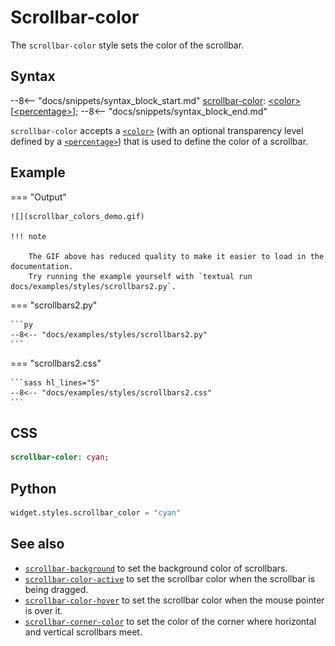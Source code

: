 # Scrollbar-color

The `scrollbar-color` style sets the color of the scrollbar.

## Syntax

--8<-- "docs/snippets/syntax_block_start.md"
<a href="./scrollbar_color">scrollbar-color</a>: <a href="../../css_types/color">&lt;color&gt;</a> [<a href="../../css_types/percentage">&lt;percentage&gt;</a>];
--8<-- "docs/snippets/syntax_block_end.md"

`scrollbar-color` accepts a [`<color>`](../../../css_types/color) (with an optional transparency level defined by a [`<percentage>`](../../../css_types/percentage)) that is used to define the color of a scrollbar.

## Example

=== "Output"

    ![](scrollbar_colors_demo.gif)

    !!! note

        The GIF above has reduced quality to make it easier to load in the documentation.
        Try running the example yourself with `textual run docs/examples/styles/scrollbars2.py`.

=== "scrollbars2.py"

    ```py
    --8<-- "docs/examples/styles/scrollbars2.py"
    ```

=== "scrollbars2.css"

    ```sass hl_lines="5"
    --8<-- "docs/examples/styles/scrollbars2.css"
    ```

## CSS

```sass
scrollbar-color: cyan;
```

## Python

```py
widget.styles.scrollbar_color = "cyan"
```

## See also

 - [`scrollbar-background`](./scrollbar_background.md) to set the background color of scrollbars.
 - [`scrollbar-color-active`](./scrollbar_color_active.md) to set the scrollbar color when the scrollbar is being dragged.
 - [`scrollbar-color-hover`](./scrollbar_color_hover.md) to set the scrollbar color when the mouse pointer is over it.
 - [`scrollbar-corner-color`](./scrollbar_corner_color.md) to set the color of the corner where horizontal and vertical scrollbars meet.
